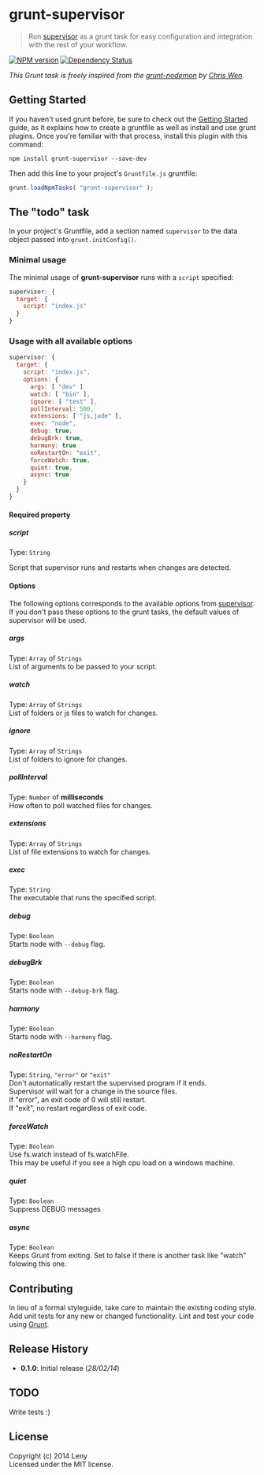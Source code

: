 # grunt-supervisor

> Run [supervisor](https://github.com/isaacs/node-supervisor) as a grunt task for easy configuration and integration with the rest of your workflow.

[![NPM version](https://badge.fury.io/js/grunt-supervisor.png)](http://badge.fury.io/js/grunt-supervisor) [![Dependency Status](https://david-dm.org/leny/grunt-supervisor.png)](https://david-dm.org/leny/grunt-supervisor)

*This Grunt task is freely inspired from the [grunt-nodemon](https://github.com/ChrisWren/grunt-nodemon) by [Chris Wen](https://github.com/ChrisWren).*

## Getting Started
If you haven't used grunt before, be sure to check out the [Getting Started](http://gruntjs.com/getting-started) guide, as it explains how to create a gruntfile as well as install and use grunt plugins. Once you're familiar with that process, install this plugin with this command:
```shell
npm install grunt-supervisor --save-dev
```

Then add this line to your project's `Gruntfile.js` gruntfile:

```javascript
grunt.loadNpmTasks( "grunt-supervisor" );
```

## The "todo" task

In your project's Gruntfile, add a section named `supervisor` to the data object passed into `grunt.initConfig()`.

### Minimal usage

The minimal usage of **grunt-supervisor** runs with a `script` specified:

```js
supervisor: {
  target: {
    script: "index.js"
  }
}
```

### Usage with all available options

```js
supervisor: {
  target: {
    script: "index.js",
    options: {
      args: [ "dev" ]
      watch: [ "bin" ],
      ignore: [ "test" ],
      pollInterval: 500,
      extensions: [ "js,jade" ],
      exec: "node",
      debug: true,
      debugBrk: true,
      harmony: true
      noRestartOn: "exit",
      forceWatch: true,
      quiet: true,
      async: true
    }
  }
}
```

#### Required property

##### script
Type: `String`

Script that supervisor runs and restarts when changes are detected.

#### Options

The following options corresponds to the available options from [supervisor](https://github.com/isaacs/node-supervisor). If you don't pass these options to the grunt tasks, the default values of supervisor will be used. 

##### args
Type: `Array` of `Strings`  
List of arguments to be passed to your script.

##### watch
Type: `Array` of `Strings`  
List of folders or js files to watch for changes.  

##### ignore
Type: `Array` of `Strings`  
List of folders to ignore for changes.  

##### pollInterval
Type: `Number` of **milliseconds**  
How often to poll watched files for changes.

##### extensions
Type: `Array` of `Strings`  
List of file extensions to watch for changes.

##### exec
Type: `String`  
The executable that runs the specified script.

##### debug
Type: `Boolean`  
Starts node with `--debug` flag.

##### debugBrk
Type: `Boolean`  
Starts node with `--debug-brk` flag.

##### harmony
Type: `Boolean`  
Starts node with `--harmony` flag.

##### noRestartOn
Type: `String`, `"error"` or `"exit"`  
Don't automatically restart the supervised program if it ends.  
Supervisor will wait for a change in the source files.  
If "error", an exit code of 0 will still restart.  
If "exit", no restart regardless of exit code.

##### forceWatch
Type: `Boolean`  
Use fs.watch instead of fs.watchFile.  
This may be useful if you see a high cpu load on a windows machine.

##### quiet
Type: `Boolean`  
Suppress DEBUG messages

##### async
Type: `Boolean`  
Keeps Grunt from exiting. Set to false if there is another task like "watch" folowing this one.

## Contributing
In lieu of a formal styleguide, take care to maintain the existing coding style. Add unit tests for any new or changed functionality. Lint and test your code using [Grunt](http://gruntjs.com/).

## Release History

* **0.1.0**: Initial release (*28/02/14*)

## TODO

Write tests :)

## License
Copyright (c) 2014 Leny  
Licensed under the MIT license.
